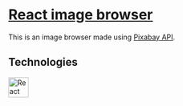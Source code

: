 # [React image browser](https://szymonogniewski.github.io/React_image_browser/)

This is an image browser made using [Pixabay API](https://pixabay.com/api/).

## Technologies

<img src="https://cdn.jsdelivr.net/gh/devicons/devicon/icons/react/react-original-wordmark.svg" alt="React" title="React" height="40" width="40"/>
